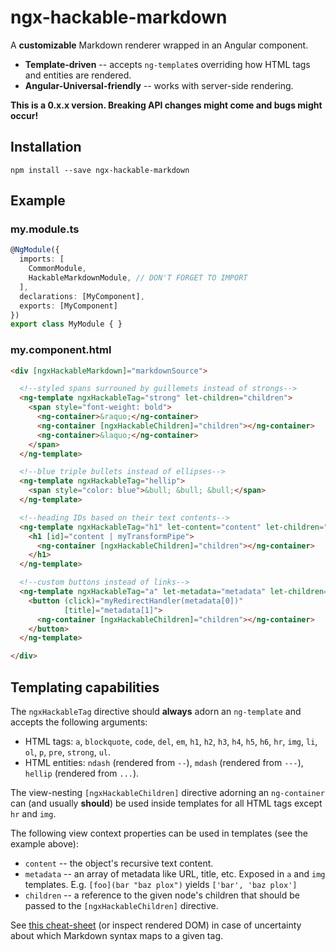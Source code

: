 # ngx-hackable-markdown

A **customizable** Markdown renderer wrapped in an Angular component.

- **Template-driven** -- accepts `ng-template`s overriding how HTML tags and entities are rendered.
- **Angular-Universal-friendly** -- works with server-side rendering.

**This is a 0.x.x version. Breaking API changes might come and bugs might occur!**

## Installation

```
npm install --save ngx-hackable-markdown
```

## Example

### my.module.ts
```typescript
@NgModule({
  imports: [
    CommonModule,
    HackableMarkdownModule, // DON'T FORGET TO IMPORT
  ],
  declarations: [MyComponent],
  exports: [MyComponent]
})
export class MyModule { }
```

### my.component.html
```html
<div [ngxHackableMarkdown]="markdownSource">

  <!--styled spans surrouned by guillemets instead of strongs-->
  <ng-template ngxHackableTag="strong" let-children="children">
    <span style="font-weight: bold">
      <ng-container>&raquo;</ng-container>
      <ng-container [ngxHackableChildren]="children"></ng-container>
      <ng-container>&laquo;</ng-container>
    </span>
  </ng-template>

  <!--blue triple bullets instead of ellipses-->
  <ng-template ngxHackableTag="hellip">
    <span style="color: blue">&bull; &bull; &bull;</span>
  </ng-template>

  <!--heading IDs based on their text contents-->
  <ng-template ngxHackableTag="h1" let-content="content" let-children="children">
    <h1 [id]="content | myTransformPipe">
      <ng-container [ngxHackableChildren]="children"></ng-container>
    </h1>
  </ng-template>

  <!--custom buttons instead of links-->
  <ng-template ngxHackableTag="a" let-metadata="metadata" let-children="children">
    <button (click)="myRedirectHandler(metadata[0])"
            [title]="metadata[1]">
      <ng-container [ngxHackableChildren]="children"></ng-container>
    </button>
  </ng-template>

</div>
```

## Templating capabilities

The `ngxHackableTag` directive should **always** adorn an `ng-template` and accepts the following arguments:

- HTML tags: `a`, `blockquote`, `code`, `del`, `em`, `h1`, `h2`, `h3`, `h4`, `h5`, `h6`, `hr`, `img`, `li`, `ol`, `p`, `pre`, `strong`, `ul`.
- HTML entities: `ndash` (rendered from `--`), `mdash` (rendered from `---`), `hellip` (rendered from `...`).

The view-nesting `[ngxHackableChildren]` directive adorning an `ng-container` can (and usually **should**) be used inside templates for all HTML tags except `hr` and `img`.

The following view context properties can be used in templates (see the example above):

- `content` -- the object's recursive text content.
- `metadata` -- an array of metadata like URL, title, etc. Exposed in `a` and `img` templates. E.g. `[foo](bar "baz plox")` yields `['bar', 'baz plox']`
- `children` -- a reference to the given node's children that should be passed to the `[ngxHackableChildren]` directive.

See [this cheat-sheet](https://github.com/adam-p/markdown-here/wiki/Markdown-Cheatsheet) (or inspect rendered DOM) in case of uncertainty about which Markdown syntax maps to a given tag.
